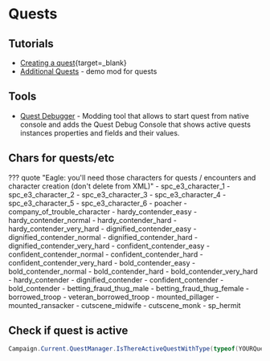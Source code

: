 # Quests

## Tutorials

* [Creating a quest](https://forums.taleworlds.com/index.php?threads/creating-a-quest.415596/){target=_blank}
* [Additional Quests](https://www.nexusmods.com/mountandblade2bannerlord/mods/3066) - demo mod for quests

## Tools

* [Quest Debugger](https://www.nexusmods.com/mountandblade2bannerlord/mods/8132) - Modding tool that allows to start quest from native console and adds the Quest Debug Console that shows active quests instances properties and fields and their values.


## Chars for quests/etc

??? quote "Eagle: you'll need those characters for quests / encounters and character creation (don't delete from XML)"
    - spc_e3_character_1
    - spc_e3_character_2
    - spc_e3_character_3
    - spc_e3_character_4
    - spc_e3_character_5
    - spc_e3_character_6
    - poacher
    - company_of_trouble_character
    - hardy_contender_easy
    - hardy_contender_normal
    - hardy_contender_hard
    - hardy_contender_very_hard
    - dignified_contender_easy
    - dignified_contender_normal
    - dignified_contender_hard
    - dignified_contender_very_hard
    - confident_contender_easy
    - confident_contender_normal
    - confident_contender_hard
    - confident_contender_very_hard
    - bold_contender_easy
    - bold_contender_normal
    - bold_contender_hard
    - bold_contender_very_hard
    - hardy_contender
    - dignified_contender
    - confident_contender
    - bold_contender
    - betting_fraud_thug_male
    - betting_fraud_thug_female
    - borrowed_troop
    - veteran_borrowed_troop
    - mounted_pillager
    - mounted_ransacker
    - cutscene_midwife
    - cutscene_monk
    - sp_hermit


## Check if quest is active

``` cs
Campaign.Current.QuestManager.IsThereActiveQuestWithType(typeof(YOURQuest));
```